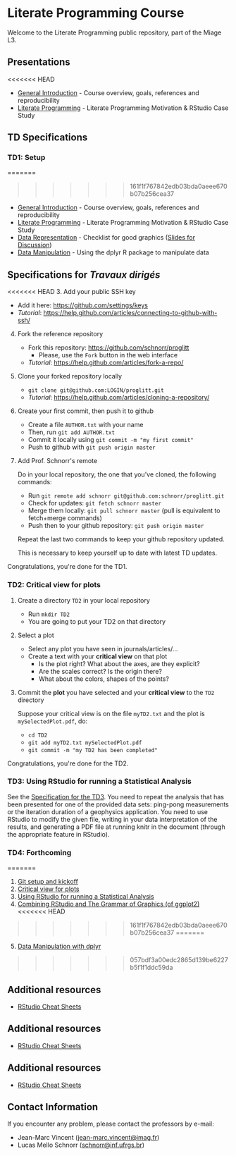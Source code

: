 # Literate Programming Course

Welcome to the Literate Programming public repository, part of the Miage L3.

## Presentations
<<<<<<< HEAD

- [General Introduction](./Presentation/0-Introduction/Transp-Prog-Lit-2017.pdf) - Course overview, goals, references and reproducibility
- [Literate Programming](./Presentation/1-LitProg/1_LitProg.pdf) - Literate Programming Motivation & RStudio Case Study

## TD Specifications

### TD1: Setup
=======
>>>>>>> 161f1f767842edb03bda0aeee670b07b256cea37

- [General Introduction](./Presentation/0-Introduction/Transp-Prog-Lit-2017.pdf) - Course overview, goals, references and reproducibility
- [Literate Programming](./Presentation/1-LitProg/1-LitProg.pdf) - Literate Programming Motivation & RStudio Case Study
- [Data Representation](./Presentation/2-Visualization/main/Visualisation.2017.02.07.pdf) - Checklist for good graphics ([Slides for Discussion](./Presentation/2-Visualization/2-Visualization.pdf))
- [Data Manipulation](./Presentation/3-Manipulation/3-Manipulation.pdf) - Using the dplyr R package to manipulate data

## Specifications for *Travaux dirigés*

<<<<<<< HEAD
3. Add your public SSH key
   - Add it here: https://github.com/settings/keys
   - _Tutorial_: https://help.github.com/articles/connecting-to-github-with-ssh/


4. Fork the reference repository
   - Fork this repository: https://github.com/schnorr/proglitt
     - Please, use the `Fork` button in the web interface
   - _Tutorial_: https://help.github.com/articles/fork-a-repo/

5. Clone your forked repository locally
   - `git clone git@github.com:LOGIN/proglitt.git`
   - _Tutorial_: https://help.github.com/articles/cloning-a-repository/


6. Create your first commit, then push it to github
   - Create a file `AUTHOR.txt` with your name
   - Then, run `git add AUTHOR.txt`
   - Commit it locally using `git commit -m "my first commit"`
   - Push to github with `git push origin master`

7. Add Prof. Schnorr's remote

   Do in your local repository, the one that you've cloned, the following commands:
   
   - Run `git remote add schnorr git@github.com:schnorr/proglitt.git`
   - Check for updates: `git fetch schnorr master`
   - Merge them locally: `git pull schnorr master` (pull is equivalent to fetch+merge commands)
   - Push then to your github repository: `git push origin master`

   Repeat the last two commands to keep your github repository updated.

   This is necessary to keep yourself up to date with latest TD updates.

   
Congratulations, you're done for the TD1.

### TD2: Critical view for plots

1. Create a directory `TD2` in your local repository
   - Run `mkdir TD2`
   - You are going to put your TD2 on that directory

1. Select a plot
   - Select any plot you have seen in journals/articles/...
   - Create a text with your **critical view** on that plot
     - Is the plot right? What about the axes, are they explicit?
     - Are the scales correct? Is the origin there?
     - What about the colors, shapes of the points?

2. Commit the **plot** you have selected and your **critical view** to the `TD2` directory

   Suppose your critical view is on the file `myTD2.txt` and the plot is `mySelectedPlot.pdf`, do:
   - `cd TD2`
   - `git add myTD2.txt mySelectedPlot.pdf`
   - `git commit -m "my TD2 has been completed"`

Congratulations, you're done for the TD2.

### TD3: Using RStudio for running a Statistical Analysis

See the [Specification for the TD3](./TD3/TD3.Rmd). You need to repeat
the analysis that has been presented for one of the provided data
sets: ping-pong measurements or the iteration duration of a geophysics
application. You need to use RStudio to modify the given file, writing
in your data interpretation of the results, and generating a PDF file
at running knitr in the document (through the appropriate feature in
RStudio).

### TD4: Forthcoming
=======
1. [Git setup and kickoff](./TD1.espec.md)
2. [Critical view for plots](./TD2.espec.md)
3. [Using RStudio for running a Statistical Analysis](./TD3.espec.md)
4. [Combining RStudio and The Grammar of Graphics (of ggplot2)](./TD4.espec.md)
<<<<<<< HEAD
>>>>>>> 161f1f767842edb03bda0aeee670b07b256cea37
=======
5. [Data Manipulation with dplyr](./TD5.espec.md)
>>>>>>> 057bdf3a00edc2865d139be6227b5f1f1ddc59da

## Additional resources

- [RStudio Cheat Sheets](https://www.rstudio.com/resources/cheatsheets/)

## Additional resources

- [RStudio Cheat Sheets](https://www.rstudio.com/resources/cheatsheets/)

## Additional resources

- [RStudio Cheat Sheets](https://www.rstudio.com/resources/cheatsheets/)

## Contact Information

If you encounter any problem, please contact the professors by e-mail:
- Jean-Marc Vincent (jean-marc.vincent@imag.fr)
- Lucas Mello Schnorr (schnorr@inf.ufrgs.br)
